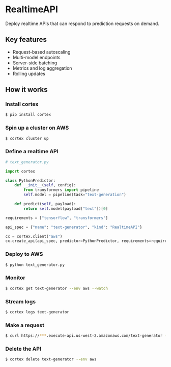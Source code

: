 # RealtimeAPI

Deploy realtime APIs that can respond to prediction requests on demand.

## Key features

* Request-based autoscaling
* Multi-model endpoints
* Server-side batching
* Metrics and log aggregation
* Rolling updates

## How it works

### Install cortex

```bash
$ pip install cortex
```

### Spin up a cluster on AWS

```bash
$ cortex cluster up
```

### Define a realtime API

```python
# text_generator.py

import cortex

class PythonPredictor:
    def __init__(self, config):
        from transformers import pipeline
        self.model = pipeline(task="text-generation")

    def predict(self, payload):
        return self.model(payload["text"])[0]

requirements = ["tensorflow", "transformers"]

api_spec = {"name": "text-generator", "kind": "RealtimeAPI"}

cx = cortex.client("aws")
cx.create_api(api_spec, predictor=PythonPredictor, requirements=requirements)
```

### Deploy to AWS

```bash
$ python text_generator.py
```

### Monitor

```bash
$ cortex get text-generator --env aws --watch
```

### Stream logs

```bash
$ cortex logs text-generator
```

### Make a request

```bash
$ curl https://***.execute-api.us-west-2.amazonaws.com/text-generator -X POST -H "Content-Type: application/json" -d '{"text": "hello world"}'
```

### Delete the API

```bash
$ cortex delete text-generator --env aws
```
